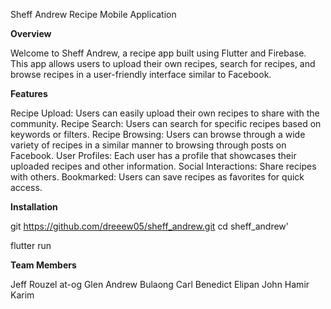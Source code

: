 Sheff Andrew Recipe Mobile Application

**Overview**

Welcome to Sheff Andrew, a recipe app built using Flutter and Firebase. This app allows users to upload their own recipes, search for recipes, and browse recipes in a user-friendly interface similar to Facebook.

**Features**

Recipe Upload: Users can easily upload their own recipes to share with the community.
Recipe Search: Users can search for specific recipes based on keywords or filters.
Recipe Browsing: Users can browse through a wide variety of recipes in a similar manner to browsing through posts on Facebook.
User Profiles: Each user has a profile that showcases their uploaded recipes and other information.
Social Interactions: Share recipes with others.
Bookmarked: Users can save recipes as favorites for quick access.


**Installation**

git https://github.com/dreeew05/sheff_andrew.git
cd sheff_andrew'

flutter run

**Team Members**

Jeff Rouzel at-og
Glen Andrew Bulaong
Carl Benedict Elipan
John Hamir Karim

